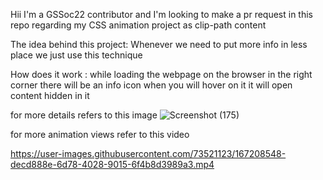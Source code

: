 Hii I'm a GSSoc22 contributor and I'm looking to make a pr request in this repo regarding my CSS animation project as clip-path content

The idea behind this project:
Whenever we need to put more info in less place we just use this technique

How does it work :
while loading the webpage on the browser in the right corner there will be an info icon when you will hover on it it will open content hidden in it

for more details refers to this image
![Screenshot (175)](https://user-images.githubusercontent.com/73521123/167207891-ccf6e82d-9b26-4f2b-9f68-e1ea5719f24a.png)


for more animation views refer to this video




https://user-images.githubusercontent.com/73521123/167208548-decd888e-6d78-4028-9015-6f4b8d3989a3.mp4

